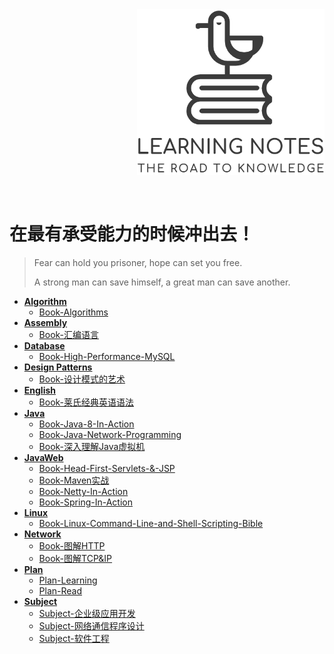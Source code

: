 <div align="right">
    <img src="assets/notes-logo.png" alt="my notes" href="https://github.com/Angus-Liu/Notes" width="300"/>
</div>

​    


# 在最有承受能力的时候冲出去！

>
> Fear can hold you prisoner, hope can set you free.
>
> A strong man can save himself, a great man can save another.

+ [**Algorithm**](Notes-Algorithm)
  + [Book-Algorithms](Notes-Algorithm/Book-Algorithms)
+ [**Assembly**](Notes-Assembly)
  + [Book-汇编语言](Notes-Assembly/Book-汇编语言)
+ [**Database**](Notes-Database)
  + [Book-High-Performance-MySQL](Notes-Database/Book-High-Performance-MySQL)
+ [**Design Patterns**](Notes-DesignPatterns)
  + [Book-设计模式的艺术](Notes-DesignPattern/Book-设计模式的艺术)
+ [**English**](Notes-English)
  + [Book-莱氏经典英语语法](Notes-English/Book-莱氏经典英语语法)
+ [**Java**](Notes-Java)
  + [Book-Java-8-In-Action](Notes-Java/Book-Java-8-In-Action)
  + [Book-Java-Network-Programming](Notes-Java/Book-Java-Network-Programming)
  + [Book-深入理解Java虚拟机](Notes-Java/Book-深入理解Java虚拟机)
+ [**JavaWeb**](Notes-JavaWeb)
  + [Book-Head-First-Servlets\-&\-JSP](Notes-JavaWeb/Book-Head-First-Servlets-&-JSP)
  + [Book-Maven实战](Notes-JavaWeb/Book-Maven实战)
  + [Book-Netty-In-Action](Notes-JavaWeb/Book-Netty-In-Action)
  + [Book-Spring-In-Action](Notes-JavaWeb/Book-Spring-In-Action)
+ [**Linux**](Notes-Linux)
  + [Book-Linux-Command-Line-and-Shell-Scripting-Bible](Notes-Linux/Book-Linux-Command-Line )
+ [**Network**](Notes-Network)
  + [Book-图解HTTP](Notes-Network/Book-图解HTTP)
  + [Book-图解TCP&IP](Notes-Network/Book-图解TCP&IP)
+ [**Plan**](Notes-Plan)
  + [Plan-Learning](Notes-Plan/Plan-Learning )
  + [Plan-Read](Notes-Plan/Plan-Read )
+ [**Subject**](Notes-Subject)
  + [Subject-企业级应用开发](Notes-Subject/Subject-企业级应用开发 )
  + [Subject-网络通信程序设计](Notes-Subject/Subject-网络通信程序设计)
  + [Subject-软件工程](Notes-Subject/Subject-软件工程 )
